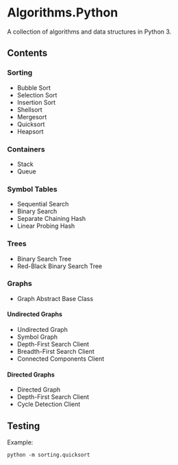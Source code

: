 # Algorithms.Python

A collection of algorithms and data structures in Python 3.

## Contents

### Sorting

* Bubble Sort
* Selection Sort
* Insertion Sort
* Shellsort
* Mergesort
* Quicksort
* Heapsort

### Containers

* Stack
* Queue

### Symbol Tables

* Sequential Search
* Binary Search
* Separate Chaining Hash
* Linear Probing Hash

### Trees

* Binary Search Tree
* Red-Black Binary Search Tree

### Graphs

* Graph Abstract Base Class

#### Undirected Graphs

* Undirected Graph
* Symbol Graph
* Depth-First Search Client
* Breadth-First Search Client
* Connected Components Client

#### Directed Graphs

* Directed Graph
* Depth-First Search Client
* Cycle Detection Client

## Testing

Example:

```ssh
python -m sorting.quicksort
```
